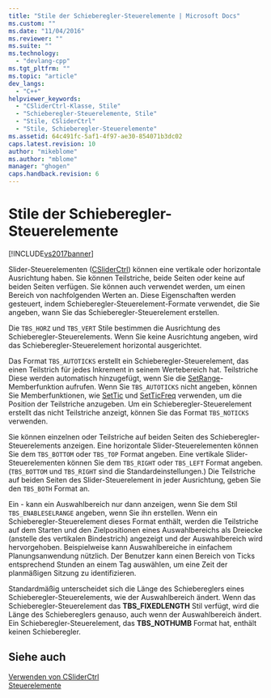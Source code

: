 ```yaml
---
title: "Stile der Schieberegler-Steuerelemente | Microsoft Docs"
ms.custom: ""
ms.date: "11/04/2016"
ms.reviewer: ""
ms.suite: ""
ms.technology: 
  - "devlang-cpp"
ms.tgt_pltfrm: ""
ms.topic: "article"
dev_langs: 
  - "C++"
helpviewer_keywords: 
  - "CSliderCtrl-Klasse, Stile"
  - "Schieberegler-Steuerelemente, Stile"
  - "Stile, CSliderCtrl"
  - "Stile, Schieberegler-Steuerelemente"
ms.assetid: 64c491fc-5af1-4f97-ae30-854071b3dc02
caps.latest.revision: 10
author: "mikeblome"
ms.author: "mblome"
manager: "ghogen"
caps.handback.revision: 6
---
```

# Stile der Schieberegler-Steuerelemente
[!INCLUDE[vs2017banner](../assembler/inline/includes/vs2017banner.md)]

Slider\-Steuerelementen \([CSliderCtrl](../mfc/reference/csliderctrl-class.md)\) können eine vertikale oder horizontale Ausrichtung haben.  Sie können Teilstriche, beide Seiten oder keine auf beiden Seiten verfügen.  Sie können auch verwendet werden, um einen Bereich von nachfolgenden Werten an.  Diese Eigenschaften werden gesteuert, indem Schieberegler\-Steuerelement\-Formate verwendet, die Sie angeben, wann Sie das Schieberegler\-Steuerelement erstellen.  
  
 Die `TBS_HORZ` und `TBS_VERT` Stile bestimmen die Ausrichtung des Schieberegler\-Steuerelements.  Wenn Sie keine Ausrichtung angeben, wird das Schieberegler\-Steuerelement horizontal ausgerichtet.  
  
 Das Format `TBS_AUTOTICKS` erstellt ein Schieberegler\-Steuerelement, das einen Teilstrich für jedes Inkrement in seinem Wertebereich hat.  Teilstriche Diese werden automatisch hinzugefügt, wenn Sie die [SetRange](../Topic/CSliderCtrl::SetRange.md)\-Memberfunktion aufrufen.  Wenn Sie `TBS_AUTOTICKS` nicht angeben, können Sie Memberfunktionen, wie [SetTic](../Topic/CSliderCtrl::SetTic.md) und [SetTicFreq](../Topic/CSliderCtrl::SetTicFreq.md) verwenden, um die Position der Teilstriche anzugeben.  Um ein Schieberegler\-Steuerelement erstellt das nicht Teilstriche anzeigt, können Sie das Format `TBS_NOTICKS` verwenden.  
  
 Sie können einzelnen oder Teilstriche auf beiden Seiten des Schieberegler\-Steuerelements anzeigen.  Eine horizontale Slider\-Steuerelementen können Sie dem `TBS_BOTTOM` oder `TBS_TOP` Format angeben.  Eine vertikale Slider\-Steuerelementen können Sie dem `TBS_RIGHT` oder `TBS_LEFT` Format angeben. \(`TBS_BOTTOM` und `TBS_RIGHT` sind die Standardeinstellungen.\) Die Teilstriche auf beiden Seiten des Slider\-Steuerelement in jeder Ausrichtung, geben Sie den `TBS_BOTH` Format an.  
  
 Ein \- kann ein Auswahlbereich nur dann anzeigen, wenn Sie dem Stil `TBS_ENABLESELRANGE` angeben, wenn Sie ihn erstellen.  Wenn ein Schieberegler\-Steuerelement dieses Format enthält, werden die Teilstriche auf dem Starten und den Zielpositionen eines Auswahlbereichs als Dreiecke \(anstelle des vertikalen Bindestrich\) angezeigt und der Auswahlbereich wird hervorgehoben.  Beispielweise kann Auswahlbereiche in einfachem Planungsanwendung nützlich.  Der Benutzer kann einen Bereich von Ticks entsprechend Stunden an einem Tag auswählen, um eine Zeit der planmäßigen Sitzung zu identifizieren.  
  
 Standardmäßig unterscheidet sich die Länge des Schiebereglers eines Schieberegler\-Steuerelements, wie der Auswahlbereich ändert.  Wenn das Schieberegler\-Steuerelement das **TBS\_FIXEDLENGTH** Stil verfügt, wird die Länge des Schiebereglers genauso, auch wenn der Auswahlbereich ändert.  Ein Schieberegler\-Steuerelement, das **TBS\_NOTHUMB** Format hat, enthält keinen Schieberegler.  
  
## Siehe auch  
 [Verwenden von CSliderCtrl](../mfc/using-csliderctrl.md)   
 [Steuerelemente](../mfc/controls-mfc.md)